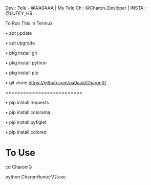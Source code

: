 Dev : Tele - @AA0AAA | My Tele Ch : @Charon_Devloper | INSTA : @LUFFY_HB

To Run This in Termux

• apt update

• apt upgrade

• pkg install git

• pkg install python

• pkg install pip

• git clone https://github.com/aa0aaa/CharonIG

==========================

• pip install requests

• pip install colorama

• pip install pyfiglet

• pip install colored

To Use
==========================
cd CharonIG

python CharonHunterV2.exe
